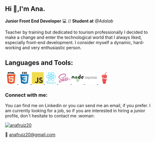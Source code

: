 ## Hi :wave:,I'm Ana.

**Junior Front End Developer** :computer: //
**Student at** *@Adalab*


Teacher by training but dedicated to tourism professionally I decided to make a change and enter the technological world that I always liked, especially front-end development. 
I consider myself a dynamic, hard-working and very enthusiastic person.


<h2 align="left">Languages and Tools:</h3>
<p align="left"><a href="https://www.w3.org/html/" target="_blank"> <img src="https://raw.githubusercontent.com/devicons/devicon/master/icons/html5/html5-original-wordmark.svg" alt="html5" width="40" height="40"/> </a>  <a href="https://www.w3schools.com/css/" target="_blank"> <img src="https://raw.githubusercontent.com/devicons/devicon/master/icons/css3/css3-original-wordmark.svg" alt="css3" width="40" height="40"/> </a>  <a href="https://developer.mozilla.org/en-US/docs/Web/JavaScript" target="_blank"> <img src="https://raw.githubusercontent.com/devicons/devicon/master/icons/javascript/javascript-original.svg" alt="javascript" width="40" height="40"/> </a> <a href="https://reactjs.org/" target="_blank"> <img src="https://raw.githubusercontent.com/devicons/devicon/master/icons/react/react-original-wordmark.svg" alt="react" width="40" height="40"/> </a> <a href="https://sass-lang.com" target="_blank"> <img src="https://raw.githubusercontent.com/devicons/devicon/master/icons/sass/sass-original.svg" alt="sass" width="40" height="40"/> </a> <a href="https://nodejs.org" target="_blank"> <img src="https://raw.githubusercontent.com/devicons/devicon/master/icons/nodejs/nodejs-original-wordmark.svg" alt="nodejs" width="40" height="40"/> </a> <a href="https://expressjs.com" target="_blank"> <img src="https://raw.githubusercontent.com/devicons/devicon/master/icons/express/express-original-wordmark.svg" alt="express" width="40" height="40"/><a href="https://gulpjs.com" target="_blank"> <img src="https://raw.githubusercontent.com/devicons/devicon/master/icons/gulp/gulp-plain.svg" alt="gulp" width="40" height="40"/> </a></p>

<h3 align="left">Connect with me:</h3>
You can find me on Linkedin or you can  send me an email, if you prefer.
 I am currently looking for a job, so if you are interested in hiring a junior profile, don´t hesitate to contact me :woman:
<p align="left">  
 
<a href="https://linkedin.com/in/anafruiz20" target="blank"><img src="https://cdn.jsdelivr.net/npm/simple-icons@3.0.1/icons/linkedin.svg" alt="anafruiz20" height="30" width="40" /></a>  
 
:email: <a href="mailto:anafruiz20@gmail.com">anafruiz20@gmail.com</a>
</p>
